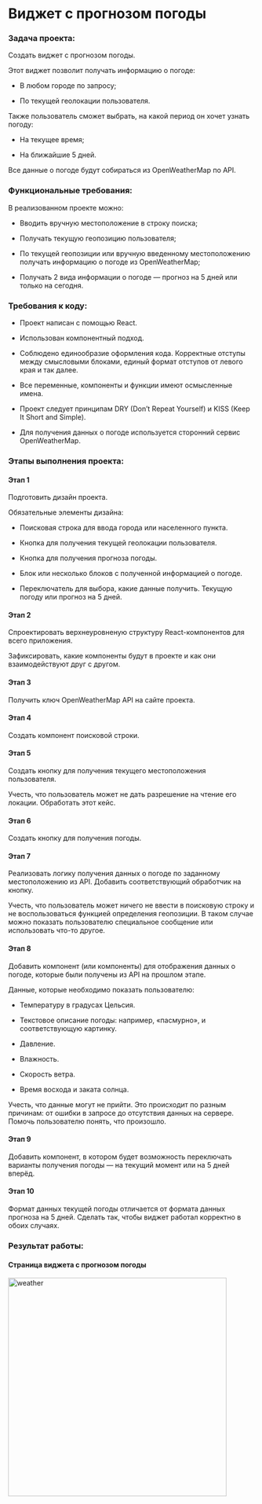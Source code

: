 #  Виджет с прогнозом погоды

### Задача проекта:

Создать виджет с прогнозом погоды.

Этот виджет позволит получать информацию о погоде:

+ В любом городе по запросу;

+ По текущей геолокации пользователя.

Также пользователь сможет выбрать, на какой период он хочет узнать погоду:

+ На текущее время;

+ На ближайшие 5 дней.

Все данные о погоде будут собираться из OpenWeatherMap по API.

### Функциональные требования:

В реализованном проекте можно:

+ Вводить вручную местоположение в строку поиска;

+ Получать текущую геопозицию пользователя;

+ По текущей геопозиции или вручную введенному местоположению получать информацию о погоде из OpenWeatherMap;

+ Получать 2 вида информации о погоде — прогноз на 5 дней или только на сегодня.

### Требования к коду:

+ Проект написан с помощью React.

+ Использован компонентный подход.

+ Соблюдено единообразие оформления кода. Корректные отступы между смысловыми блоками, единый формат отступов от левого края и так далее.

+ Все переменные, компоненты и функции имеют осмысленные имена.

+ Проект следует принципам DRY (Don’t Repeat Yourself) и KISS (Keep It Short and Simple).

+ Для получения данных о погоде используется сторонний сервис OpenWeatherMap.

### Этапы выполнения проекта:

#### Этап 1 

Подготовить дизайн проекта.

Обязательные элементы дизайна:

+ Поисковая строка для ввода города или населенного пункта.

+ Кнопка для получения текущей геолокации пользователя.

+ Кнопка для получения прогноза погоды.

+ Блок или несколько блоков с полученной информацией о погоде.

+ Переключатель для выбора, какие данные получить. Текущую погоду или прогноз на 5 дней.

#### Этап 2

Спроектировать верхнеуровненую структуру React-компонентов для всего приложения.

Зафиксировать, какие компоненты будут в проекте и как они взаимодействуют друг с другом.

#### Этап 3

Получить ключ OpenWeatherMap API на сайте проекта.

#### Этап 4

Создать компонент поисковой строки.

#### Этап 5

Создать кнопку для получения текущего местоположения пользователя.

Учесть, что пользователь может не дать разрешение на чтение его локации. Обработать этот кейс.

#### Этап 6

Создать кнопку для получения погоды. 

#### Этап 7

Реализовать логику получения данных о погоде по заданному местоположению из API. Добавить соответствующий обработчик на кнопку.

Учесть, что пользователь может ничего не ввести в поисковую строку и не воспользоваться функцией определения геопозиции. В таком случае можно показать пользователю специальное сообщение или использовать что-то другое.

#### Этап 8

Добавить компонент (или компоненты) для отображения данных о погоде, которые были получены из API на прошлом этапе.

Данные, которые необходимо показать пользователю:

+ Температуру в градусах Цельсия.

+ Текстовое описание погоды: например, «пасмурно», и соответствующую картинку.

+ Давление.

+ Влажность.

+ Скорость ветра.

+ Время восхода и заката солнца.

Учесть, что данные могут не прийти. Это происходит по разным причинам: от ошибки в запросе до отсутствия данных на сервере. Помочь пользователю понять, что произошло.

#### Этап 9

Добавить компонент, в котором будет возможность переключать варианты получения погоды — на текущий момент или на 5 дней вперёд.

#### Этап 10

Формат данных текущей погоды отличается от формата данных прогноза на 5 дней. Сделать так, чтобы виджет работал корректно в обоих случаях.

### Результат работы:
#### Страница виджета с прогнозом погоды

<img width="445" alt="weather" src="https://github.com/ParamonovIvan/Weather-Forecast_PG-09/assets/131868856/b39be946-6743-47b8-8e44-6b5b4fe4f2da">
